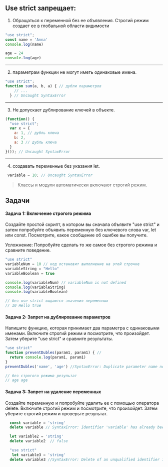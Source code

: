 
## Use strict запрещает:
1. Обращаться к переменной без ее объявления. Строгий режим создает ее в глобальной области видимости


```javascript
"use strict";
const name = 'Anna'
console.log(name)

age = 24
console.log(age)
```
<hr>

 2. параметрам функции не могут иметь одинаковые имена. 
```javascript
"use strict";
function sum(a, b, a) { // дубли параметров
    // ...
  } // Uncaught SyntaxError
```

<hr>

3. Не допускает дублирование ключей в объекте.


```javascript
(function() {
  "use strict";
  var x = {
    a: 1, // дубль ключа
    b: 2,
    a: 3 // дубль ключа
  }
}()); // Uncaught SyntaxError
```

<hr>

4. создавать переменные без указания let. 
```javascript
 variable = 10; // Uncaught SyntaxError
```
> Классы и модули автоматически включают строгий режим.

## Задачи

#### Задача 1: Включение строгого режима

Создайте простой скрипт, в котором вы сначала объявите "use strict" и затем попробуйте объявить переменную без ключевого слова var, let или const. Посмотрите, какое сообщение об ошибке вы получите.

Усложнение: Попробуйте сделать то же самое без строгого режима и сравните поведение.

```javascript
"use strict"
variableNum = 10 // код остановит выполнение на этой строчке
variableString = "Hello"
variableBoolean = true

console.log(variableNum) // variableNum is not defined
console.log(variableString) 
console.log(variableBoolean) 

// без use strict выдаются значения переменных 
// 10 Hello true
```

#### Задача 2: Запрет на дублирование параметров

Напишите функцию, которая принимает два параметра с одинаковыми именами. Включите строгий режим и посмотрите, что произойдет. Затем уберите "use strict" и сравните результаты.


```javascript
"use strict"
function preventDubles(param1, param1) { //
  return console.log(param1, param1)
}
preventDubles('name', 'age') //SyntaxError: Duplicate parameter name not allowed in this context

// без строгого режима результат 
// age age
```

#### Задача 3: Запрет на удаление переменных

Создайте переменную и попробуйте удалить ее с помощью оператора delete. Включите строгий режим и посмотрите, что произойдет. Затем уберите строгий режим и проверьте результат.

```javascript
  const variable = 'string'
  delete variable // SyntaxError: Identifier 'variable' has already been declared

  let variable2 = 'string'
  delete variable2  // false

  "use strict"
   let variable3 = 'string'
  delete variable3 //SyntaxError: Delete of an unqualified identifier in strict mode.
```

